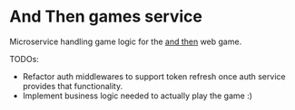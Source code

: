 # And Then games service

Microservice handling game logic for the [and then](https://github.com/tydar/andthen-infra) web game.

TODOs:
* Refactor auth middlewares to support token refresh once auth service provides that functionality.
* Implement business logic needed to actually play the game :)

